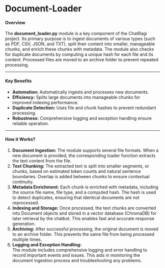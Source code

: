 # Document-Loader

#### Overview
The **document_loader.py** module is a key component of the ChatRagi project. Its primary purpose is to ingest documents of various types (such as PDF, CSV, JSON, and TXT), split their content into smaller, manageable chunks, and enrich these chunks with metadata. The module also checks for duplicate documents by computing a unique hash for each file and its content. Processed files are moved to an archive folder to prevent repeated processing.

---
#### Key Benefits
- **Automation:** Automatically ingests and processes new documents.
- **Efficiency:** Splits large documents into manageable chunks for improved indexing performance.
- **Duplicate Detection:** Uses file and chunk hashes to prevent redundant processing.
- **Robustness:** Comprehensive logging and exception handling ensure reliable operation.

---
#### How it Works?
1. **Document Ingestion:**
	The module supports several file formats. When a new document is provided, the corresponding loader function extracts the text content from the file.
2. **Text Chunking:**
	The extracted text is split into smaller segments, or chunks, based on estimated token counts and natural sentence boundaries. Overlap is added between chunks to ensure contextual continuity.
3. **Metadata Enrichment:**
	Each chunk is enriched with metadata, including the source file name, file type, and a computed hash. The hash is used to detect duplicates, ensuring that identical documents are not reprocessed.
4. **Indexing and Storage:**
	Once processed, the text chunks are converted into Document objects and stored in a vector database (ChromaDB) for later retrieval by the chatbot. This enables fast and accurate response generation.
5. **Archiving:**
	After successful processing, the original document is moved to an archive folder. This prevents the same file from being processed multiple times.
6. **Logging and Exception Handling:**\
	The module includes comprehensive logging and error handling to record important events and issues. This aids in monitoring the document ingestion process and troubleshooting any problems.  